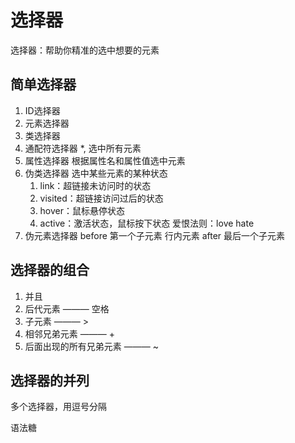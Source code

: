 # 选择器

选择器：帮助你精准的选中想要的元素

## 简单选择器

1. ID选择器
2. 元素选择器
3. 类选择器
4. 通配符选择器
  *, 选中所有元素
5. 属性选择器
   根据属性名和属性值选中元素
6. 伪类选择器
   选中某些元素的某种状态
   1. link：超链接未访问时的状态
   2. visited：超链接访问过后的状态
   3. hover：鼠标悬停状态
   4. active：激活状态，鼠标按下状态
   爱恨法则：love hate
7. 伪元素选择器
   before 第一个子元素 行内元素
   after 最后一个子元素

## 选择器的组合

1. 并且
2. 后代元素 ——— 空格
3. 子元素 ——— >
4. 相邻兄弟元素 ——— +
5. 后面出现的所有兄弟元素 ——— ~

## 选择器的并列

多个选择器，用逗号分隔

语法糖

